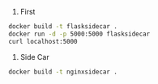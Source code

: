1. First
```bash
docker build -t flasksidecar .
docker run -d -p 5000:5000 flasksidecar
curl localhost:5000
```
1. Side Car
```bash
docker build -t nginxsidecar .
```